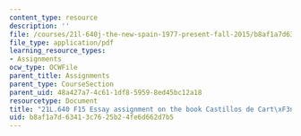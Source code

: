 ```yaml
---
content_type: resource
description: ''
file: /courses/21l-640j-the-new-spain-1977-present-fall-2015/b8af1a7d63413c7625b24fe6d662d7b5_MIT21L_640JF15_Essay_Cas.pdf
file_type: application/pdf
learning_resource_types:
- Assignments
ocw_type: OCWFile
parent_title: Assignments
parent_type: CourseSection
parent_uid: 48a427a7-4c61-1df8-5959-8ed45bc12a18
resourcetype: Document
title: "21L.640 F15 Essay assignment on the book Castillos de Cart\xF3n"
uid: b8af1a7d-6341-3c76-25b2-4fe6d662d7b5
---
```

